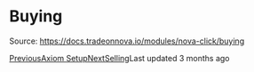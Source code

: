 
# Buying

Source: https://docs.tradeonnova.io/modules/nova-click/buying

[PreviousAxiom Setup](/modules/nova-click/setting-up/axiom-setup)[NextSelling](/modules/nova-click/selling)Last updated 3 months ago
